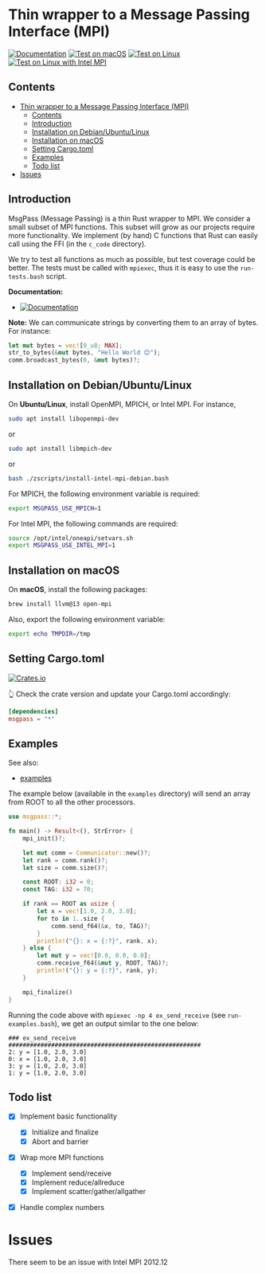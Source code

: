 # Thin wrapper to a Message Passing Interface (MPI)

[![Documentation](https://docs.rs/msgpass/badge.svg)](https://docs.rs/msgpass)
[![Test on macOS](https://github.com/cpmech/msgpass/actions/workflows/test_on_macos.yml/badge.svg)](https://github.com/cpmech/msgpass/actions/workflows/test_on_macos.yml)
[![Test on Linux](https://github.com/cpmech/msgpass/actions/workflows/test_on_linux.yml/badge.svg)](https://github.com/cpmech/msgpass/actions/workflows/test_on_linux.yml)
[![Test on Linux with Intel MPI](https://github.com/cpmech/msgpass/actions/workflows/test_on_linux_intel_mpi.yml/badge.svg)](https://github.com/cpmech/msgpass/actions/workflows/test_on_linux_intel_mpi.yml)

## Contents

- [Thin wrapper to a Message Passing Interface (MPI)](#thin-wrapper-to-a-message-passing-interface-mpi)
  - [Contents](#contents)
  - [Introduction](#introduction)
  - [Installation on Debian/Ubuntu/Linux](#installation-on-debianubuntulinux)
  - [Installation on macOS](#installation-on-macos)
  - [Setting Cargo.toml](#setting-cargotoml)
  - [Examples](#examples)
  - [Todo list](#todo-list)
- [Issues](#issues)



## Introduction

MsgPass (Message Passing) is a thin Rust wrapper to MPI. We consider a small subset of MPI functions. This subset will grow as our projects require more functionality. We implement (by hand) C functions that Rust can easily call using the FFI (in the `c_code` directory).

We try to test all functions as much as possible, but test coverage could be better. The tests must be called with `mpiexec`, thus it is easy to use the `run-tests.bash` script.

**Documentation:**

- [![Documentation](https://docs.rs/msgpass/badge.svg)](https://docs.rs/msgpass)

**Note:** We can communicate strings by converting them to an array of bytes. For instance:

```rust
let mut bytes = vec![0_u8; MAX];
str_to_bytes(&mut bytes, "Hello World 😊");
comm.broadcast_bytes(0, &mut bytes)?;
```



## Installation on Debian/Ubuntu/Linux

On **Ubuntu/Linux**, install OpenMPI, MPICH, or Intel MPI. For instance,

```bash
sudo apt install libopenmpi-dev
```

or

```bash
sudo apt install libmpich-dev
```

or

```bash
bash ./zscripts/install-intel-mpi-debian.bash
```

For MPICH, the following environment variable is required:

```bash
export MSGPASS_USE_MPICH=1
```

For Intel MPI, the following commands are required:

```bash
source /opt/intel/oneapi/setvars.sh
export MSGPASS_USE_INTEL_MPI=1
```



## Installation on macOS

On **macOS**, install the following packages:


```bash
brew install llvm@13 open-mpi
```

Also, export the following environment variable:

```bash
export echo TMPDIR=/tmp
```



## Setting Cargo.toml

[![Crates.io](https://img.shields.io/crates/v/msgpass.svg)](https://crates.io/crates/msgpass)

👆 Check the crate version and update your Cargo.toml accordingly:

```toml
[dependencies]
msgpass = "*"
```



## Examples

See also:

* [examples](https://github.com/cpmech/msgpass/tree/main/examples)

The example below (available in the `examples` directory) will send an array from ROOT to all the other processors.

```rust
use msgpass::*;

fn main() -> Result<(), StrError> {
    mpi_init()?;

    let mut comm = Communicator::new()?;
    let rank = comm.rank()?;
    let size = comm.size()?;

    const ROOT: i32 = 0;
    const TAG: i32 = 70;

    if rank == ROOT as usize {
        let x = vec![1.0, 2.0, 3.0];
        for to in 1..size {
            comm.send_f64(&x, to, TAG)?;
        }
        println!("{}: x = {:?}", rank, x);
    } else {
        let mut y = vec![0.0, 0.0, 0.0];
        comm.receive_f64(&mut y, ROOT, TAG)?;
        println!("{}: y = {:?}", rank, y);
    }

    mpi_finalize()
}
```

Running the code above with `mpiexec -np 4 ex_send_receive` (see `run-examples.bash`), we get an output similar to the one below:

```text
### ex_send_receive ######################################################
2: y = [1.0, 2.0, 3.0]
0: x = [1.0, 2.0, 3.0]
3: y = [1.0, 2.0, 3.0]
1: y = [1.0, 2.0, 3.0]
```



## Todo list

- [x] Implement basic functionality
    - [x] Initialize and finalize
    - [x] Abort and barrier
- [x] Wrap more MPI functions
    - [x] Implement send/receive
    - [x] Implement reduce/allreduce
    - [x] Implement scatter/gather/allgather
- [x] Handle complex numbers



# Issues

There seem to be an issue with Intel MPI 2012.12

